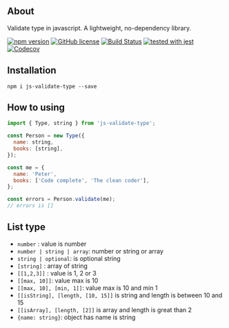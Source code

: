 ## About
Validate type in javascript. A lightweight, no-dependency library.

[![npm version](http://img.shields.io/npm/v/js-validate-type.svg?style=flat-square)](https://npmjs.org/package/js-validate-type)
[![GitHub license](https://img.shields.io/github/license/thanhngch/js-validate-type.svg)](https://github.com/thanhngch/js-validate-type/blob/master/LICENCE)
[![Build Status](http://img.shields.io/travis/thanhngch/js-validate-type.svg?style=flat-square)](https://travis-ci.org/thanhngch/js-validate-type)
[![tested with jest](https://img.shields.io/badge/tested_with-jest-99424f.svg)](https://github.com/facebook/jest)
[![Codecov](https://img.shields.io/codecov/c/github/thanhngch/js-validate-type.svg?style=flat-square)](https://codecov.io/gh/thanhngch/js-validate-type)
## Installation

`npm i js-validate-type --save`

## How to using

```js
import { Type, string } from 'js-validate-type';

const Person = new Type({
  name: string,
  books: [string],
});

const me = {
  name: 'Peter',
  books: ['Code complete', 'The clean coder'],
};

const errors = Person.validate(me);
// errors is []
```

## List type

- `number` : value is number
- `number | string | array`: number or string or array
- `string | optional`: is optional string
- `[string]` : array of string
- `[[1,2,3]]` : value is 1, 2 or 3
- `[[max, 10]]`: value max is 10
- `[[max, 10], [min, 1]]`: value max is 10 and min 1
- `[[isString], [length, [10, 15]]` is string and length is between 10 and 15
- `[[isArray], [length, [2]]` is array and length is great than 2
- `{name: string}`: object has name is string
